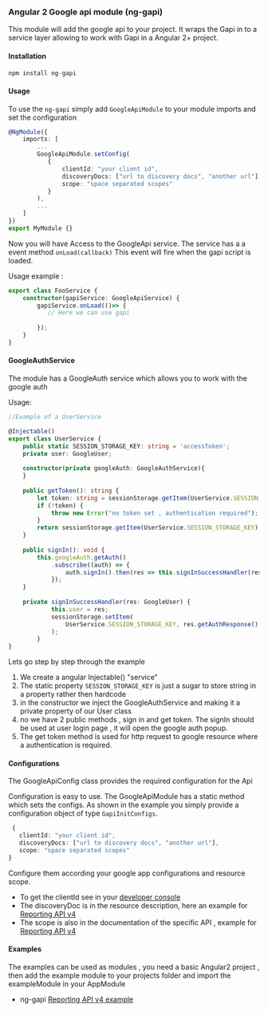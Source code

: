 ### Angular 2 Google api module (ng-gapi)

This module will add the google api to your project.
It wraps the Gapi in to a service layer allowing to work with Gapi
in a Angular 2+ project.

#### Installation

```js
npm install ng-gapi
```

#### Usage

To use the `ng-gapi` simply add `GoogleApiModule` to your module imports
and set the configuration
```typescript
@NgModule({
    imports: [
        ...
        GoogleApiModule.setConfig(
           {
               clientId: "your client id",
               discoveryDocs: ["url to discovery docs", "another url"],
               scope: "space separated scopes"
           }
        ),
        ...
    ]
})
export MyModule {}
```

Now you will have Access to the GoogleApi service.
The service has a a event method `onLoad(callback)`
This event will fire when the gapi script is loaded.

Usage example :

```typescript
export class FooService {
    constructor(gapiService: GoogleApiService) {
        gapiService.onLoad(()=> {
           // Here we can use gapi
            
        });
    }
}
```

#### GoogleAuthService 
The module has a GoogleAuth service which allows you to work with 
the google auth

Usage:
```typescript
//Example of a UserService 

@Injectable()
export class UserService {
    public static SESSION_STORAGE_KEY: string = 'accessToken';
    private user: GoogleUser;
    
    constructor(private googleAuth: GoogleAuthService){ 
    }
    
    public getToken(): string {
        let token: string = sessionStorage.getItem(UserService.SESSION_STORAGE_KEY);
        if (!token) {
            throw new Error("no token set , authentication required");
        }
        return sessionStorage.getItem(UserService.SESSION_STORAGE_KEY);
    }
    
    public signIn(): void {
        this.googleAuth.getAuth()
            .subscribe((auth) => {
                auth.signIn().then(res => this.signInSuccessHandler(res));
            });
    }
    
    private signInSuccessHandler(res: GoogleUser) {
            this.user = res;
            sessionStorage.setItem(
                UserService.SESSION_STORAGE_KEY, res.getAuthResponse().access_token
            );
        }
}
```

Lets go step by step through the example

1. We create a angular Injectable() "service"
2. The static property `SESSION_STORAGE_KEY` is just a sugar to store string in a property rather then hardcode
3. in the constructor we inject the GoogleAuthService and making it a private property of our User class
4. no we have 2 public methods , sign in and get token. The signIn should be used at user login page , it will open the google 
auth popup. 
5. The get token method is used for http request to google resource where a authentication is required.


#### Configurations
The GoogleApiConfig class provides the required configuration for the Api

Configuration is easy to use. The GoogleApiModule has a static method which sets the configs. 
As shown in the example you simply provide a configuration object of type `GapiInitConfigs`.
```typescript
 {
   clientId: "your client id",
   discoveryDocs: ["url to discovery docs", "another url"],
   scope: "space separated scopes"
}
```
Configure them according your google app configurations and resource scope.

- To get the clientId see in your [developer console](https://console.developers.google.com/apis/credentials)
- The discoveryDoc is in the resource description, here an example for
 [Reporting API v4](https://developers.google.com/analytics/devguides/reporting/core/v4/rest/)
- The scope is also in the documentation of the specific API , example for [Reporting API v4](https://developers.google.com/analytics/devguides/reporting/core/v4/rest/v4/reports/batchGet#authorization)

#### Examples 

The examples can be used as modules , you need a basic Angular2 project , then add the example module to your projects folder
and import the exampleModule in your AppModule

- ng-gapi [Reporting API v4 example](https://github.com/rubenCodeforges/angular2-google-api/tree/master/examples/gapiReporting)
